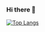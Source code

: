 ### Hi there 👋

[![Top Langs](https://github-readme-stats.vercel.app/api/top-langs/?username=نام-کاربری&langs_count=1&layout=compact&hide=html,css,javascript&card_width=495&card_height=195&theme=dark&custom_title=Most%20Used%20Languages&exclude_repo=repo1,repo2,repo3)](https://github.com/anuraghazra/github-readme-stats)











<!--
**adko1396/adko1396** is a ✨ _special_ ✨ repository because its `README.md` (this file) appears on your GitHub profile.

Here are some ideas to get you started:

- 🔭 I’m currently working on ...
- 🌱 I’m currently learning ...
- 👯 I’m looking to collaborate on ...
- 🤔 I’m looking for help with ...
- 💬 Ask me about ...
- 📫 How to reach me: ...
- 😄 Pronouns: ...
- ⚡ Fun fact: ...




-->
